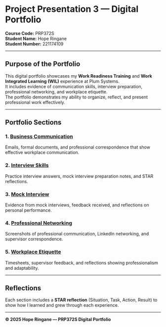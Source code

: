 # Project Presentation 3 — Digital Portfolio

**Course Code:** PRP372S  
**Student Name:** Hope Ringane  
**Student Number:** 221174109  

---

##  Purpose of the Portfolio

This digital portfolio showcases my **Work Readiness Training** and **Work Integrated Learning (WIL)** experience at Plum Systems.  
It includes evidence of communication skills, interview preparation, professional networking, and workplace etiquette.  
The portfolio demonstrates my ability to organize, reflect, and present professional work effectively.

---

##  Portfolio Sections

### 1. [Business Communication](./evidence/business_communication)
Emails, formal documents, and professional correspondence that show effective workplace communication.

### 2. [Interview Skills](./evidence/interview_skills)
Practice interview answers, mock interview preparation notes, and STAR reflections.

### 3. [Mock Interview](./evidence/mock_interview)
Evidence from mock interviews, feedback received, and reflections on personal performance.

### 4. [Professional Networking](./evidence/professional_networking)
Screenshots of professional communication, LinkedIn networking, and supervisor correspondence.

### 5. [Workplace Etiquette](./evidence/workplace_etiquette)
Timesheets, supervisor feedback, and reflections showing professionalism and adaptability.

---

##  Reflections
Each section includes a **STAR reflection** (Situation, Task, Action, Result) to show how I learned and grew through each experience.

---

**© 2025 Hope Ringane — PRP372S Digital Portfolio**
